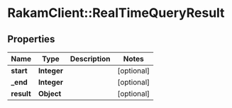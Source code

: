 # RakamClient::RealTimeQueryResult

## Properties
Name | Type | Description | Notes
------------ | ------------- | ------------- | -------------
**start** | **Integer** |  | [optional] 
**_end** | **Integer** |  | [optional] 
**result** | **Object** |  | [optional] 


